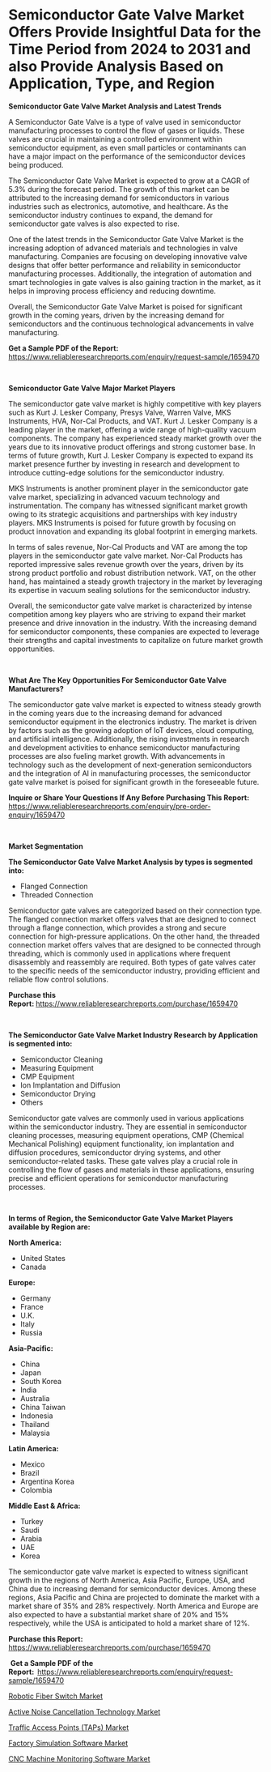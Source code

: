 <p><h1>Semiconductor Gate Valve Market Offers Provide Insightful Data for the Time Period from 2024 to 2031 and also Provide Analysis Based on Application, Type, and Region</h1></p><p><strong>Semiconductor Gate Valve Market Analysis and Latest Trends</strong></p>
<p><p>A Semiconductor Gate Valve is a type of valve used in semiconductor manufacturing processes to control the flow of gases or liquids. These valves are crucial in maintaining a controlled environment within semiconductor equipment, as even small particles or contaminants can have a major impact on the performance of the semiconductor devices being produced.</p><p>The Semiconductor Gate Valve Market is expected to grow at a CAGR of 5.3% during the forecast period. The growth of this market can be attributed to the increasing demand for semiconductors in various industries such as electronics, automotive, and healthcare. As the semiconductor industry continues to expand, the demand for semiconductor gate valves is also expected to rise.</p><p>One of the latest trends in the Semiconductor Gate Valve Market is the increasing adoption of advanced materials and technologies in valve manufacturing. Companies are focusing on developing innovative valve designs that offer better performance and reliability in semiconductor manufacturing processes. Additionally, the integration of automation and smart technologies in gate valves is also gaining traction in the market, as it helps in improving process efficiency and reducing downtime.</p><p>Overall, the Semiconductor Gate Valve Market is poised for significant growth in the coming years, driven by the increasing demand for semiconductors and the continuous technological advancements in valve manufacturing.</p></p>
<p><strong>Get a Sample PDF of the Report:&nbsp;</strong> <a href="https://www.reliableresearchreports.com/enquiry/request-sample/1659470">https://www.reliableresearchreports.com/enquiry/request-sample/1659470</a></p>
<p>&nbsp;</p>
<p><strong>Semiconductor Gate Valve Major Market Players</strong></p>
<p><p>The semiconductor gate valve market is highly competitive with key players such as Kurt J. Lesker Company, Presys Valve, Warren Valve, MKS Instruments, HVA, Nor-Cal Products, and VAT. Kurt J. Lesker Company is a leading player in the market, offering a wide range of high-quality vacuum components. The company has experienced steady market growth over the years due to its innovative product offerings and strong customer base. In terms of future growth, Kurt J. Lesker Company is expected to expand its market presence further by investing in research and development to introduce cutting-edge solutions for the semiconductor industry.</p><p>MKS Instruments is another prominent player in the semiconductor gate valve market, specializing in advanced vacuum technology and instrumentation. The company has witnessed significant market growth owing to its strategic acquisitions and partnerships with key industry players. MKS Instruments is poised for future growth by focusing on product innovation and expanding its global footprint in emerging markets.</p><p>In terms of sales revenue, Nor-Cal Products and VAT are among the top players in the semiconductor gate valve market. Nor-Cal Products has reported impressive sales revenue growth over the years, driven by its strong product portfolio and robust distribution network. VAT, on the other hand, has maintained a steady growth trajectory in the market by leveraging its expertise in vacuum sealing solutions for the semiconductor industry.</p><p>Overall, the semiconductor gate valve market is characterized by intense competition among key players who are striving to expand their market presence and drive innovation in the industry. With the increasing demand for semiconductor components, these companies are expected to leverage their strengths and capital investments to capitalize on future market growth opportunities.</p></p>
<p>&nbsp;</p>
<p><strong>What Are The Key Opportunities For Semiconductor Gate Valve Manufacturers?</strong></p>
<p><p>The semiconductor gate valve market is expected to witness steady growth in the coming years due to the increasing demand for advanced semiconductor equipment in the electronics industry. The market is driven by factors such as the growing adoption of IoT devices, cloud computing, and artificial intelligence. Additionally, the rising investments in research and development activities to enhance semiconductor manufacturing processes are also fueling market growth. With advancements in technology such as the development of next-generation semiconductors and the integration of AI in manufacturing processes, the semiconductor gate valve market is poised for significant growth in the foreseeable future.</p></p>
<p><strong>Inquire or Share Your Questions If Any Before Purchasing This Report:</strong> <a href="https://www.reliableresearchreports.com/enquiry/pre-order-enquiry/1659470">https://www.reliableresearchreports.com/enquiry/pre-order-enquiry/1659470</a></p>
<p>&nbsp;</p>
<p><strong>Market Segmentation</strong></p>
<p><strong>The Semiconductor Gate Valve Market Analysis by types is segmented into:</strong></p>
<p><ul><li>Flanged Connection</li><li>Threaded Connection</li></ul></p>
<p><p>Semiconductor gate valves are categorized based on their connection type. The flanged connection market offers valves that are designed to connect through a flange connection, which provides a strong and secure connection for high-pressure applications. On the other hand, the threaded connection market offers valves that are designed to be connected through threading, which is commonly used in applications where frequent disassembly and reassembly are required. Both types of gate valves cater to the specific needs of the semiconductor industry, providing efficient and reliable flow control solutions.</p></p>
<p><strong>Purchase this Report:&nbsp;</strong><a href="https://www.reliableresearchreports.com/purchase/1659470">https://www.reliableresearchreports.com/purchase/1659470</a></p>
<p>&nbsp;</p>
<p><strong>The Semiconductor Gate Valve Market Industry Research by Application is segmented into:</strong></p>
<p><ul><li>Semiconductor Cleaning</li><li>Measuring Equipment</li><li>CMP Equipment</li><li>Ion Implantation and Diffusion</li><li>Semiconductor Drying</li><li>Others</li></ul></p>
<p><p>Semiconductor gate valves are commonly used in various applications within the semiconductor industry. They are essential in semiconductor cleaning processes, measuring equipment operations, CMP (Chemical Mechanical Polishing) equipment functionality, ion implantation and diffusion procedures, semiconductor drying systems, and other semiconductor-related tasks. These gate valves play a crucial role in controlling the flow of gases and materials in these applications, ensuring precise and efficient operations for semiconductor manufacturing processes.</p></p>
<p>&nbsp;</p>
<p><strong>In terms of Region, the Semiconductor Gate Valve Market Players available by Region are:</strong></p>
<p>
    <p> <strong> North America: </strong>
        <ul>
            <li>United States</li>
            <li>Canada</li>
        </ul>
        </p> 
    <p> <strong> Europe: </strong>
        <ul>
            <li>Germany</li>
            <li>France</li>
            <li>U.K.</li>
            <li>Italy</li>
            <li>Russia</li>
        </ul>
        </p> 
    <p> <strong> Asia-Pacific: </strong>
        <ul>
            <li>China</li>
            <li>Japan</li>
            <li>South Korea</li>
            <li>India</li>
            <li>Australia</li>
            <li>China Taiwan</li>
            <li>Indonesia</li>
            <li>Thailand</li>
            <li>Malaysia</li>
        </ul>
        </p> 
    <p> <strong> Latin America: </strong>
        <ul>
            <li>Mexico</li>
            <li>Brazil</li>
            <li>Argentina Korea</li>
            <li>Colombia</li>
        </ul>
        </p> 
    <p> <strong> Middle East & Africa: </strong>
        <ul>
            <li>Turkey</li>
            <li>Saudi</li>
            <li>Arabia</li>
            <li>UAE</li>
            <li>Korea</li>
        </ul>
    </p>
    </p>
<p><p>The semiconductor gate valve market is expected to witness significant growth in the regions of North America, Asia Pacific, Europe, USA, and China due to increasing demand for semiconductor devices. Among these regions, Asia Pacific and China are projected to dominate the market with a market share of 35% and 28% respectively. North America and Europe are also expected to have a substantial market share of 20% and 15% respectively, while the USA is anticipated to hold a market share of 12%.</p></p>
<p><strong>Purchase this Report: </strong><a href="https://www.reliableresearchreports.com/purchase/1659470">https://www.reliableresearchreports.com/purchase/1659470</a></p>
<p>&nbsp;<strong>Get a Sample PDF of the Report:&nbsp;&nbsp;</strong><a href="https://www.reliableresearchreports.com/enquiry/request-sample/1659470">https://www.reliableresearchreports.com/enquiry/request-sample/1659470</a></p>
<p><strong></strong></p>
<p><p><a href="https://github.com/marloy8/Market-Research-Report-List-3/blob/main/robotic-fiber-switch-market.md">Robotic Fiber Switch Market</a></p><p><a href="https://medium.com/p/bd91308f5aae/edit">Active Noise Cancellation Technology Market</a></p><p><a href="https://github.com/WillieWoodard/Market-Research-Report-List-3/blob/main/traffic-access-points-taps-market.md">Traffic Access Points (TAPs) Market</a></p><p><a href="https://medium.com/p/f2b67ec79e1d/edit">Factory Simulation Software Market</a></p><p><a href="https://medium.com/p/58b6ece85d5d/edit">CNC Machine Monitoring Software Market</a></p></p>